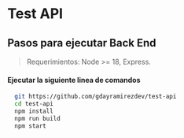 # Test API
## Pasos para ejecutar Back End

> Requerimientos: Node >= 18, Express.
#### Ejecutar la siguiente linea de comandos

```bash
  git https://github.com/gdayramirezdev/test-api
  cd test-api
  npm install
  npm run build
  npm start
```